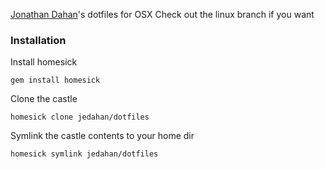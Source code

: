[Jonathan Dahan](http://jonathan.is)'s dotfiles for OSX
Check out the linux branch if you want

### Installation

Install homesick

    gem install homesick

Clone the castle

    homesick clone jedahan/dotfiles

Symlink the castle contents to your home dir

    homesick symlink jedahan/dotfiles
